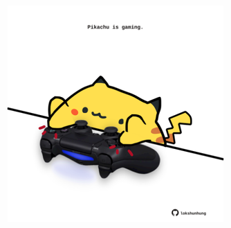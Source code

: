 <!-- built at 25/11/2024, 11:00:56 UTC -->
<p align="center">
  <img width="500" height="500" src="./ReadmeImage.svg">
</p>
